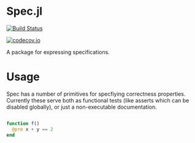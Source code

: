 # Spec.jl

[![Build Status](https://travis-ci.org/zenna/Spec.jl.svg?branch=master)](https://travis-ci.org/zenna/Spec.jl)

[![codecov.io](http://codecov.io/github/zenna/Spec.jl/coverage.svg?branch=master)](http://codecov.io/github/zenna/Spec.jl?branch=master)

A package for expressing specifications.

# Usage

Spec has a number of primitives for specfiying correctness properties.
Currently these serve both as functional tests (like asserts which can be disabled globally), or just a non-executable documentation.

```julia

function f()
  @pre x + y == 2
end
```